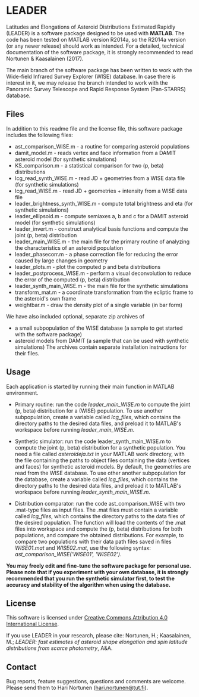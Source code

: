 # LEADER

Latitudes and Elongations of Asteroid Distributions Estimated Rapidly (LEADER) is a software package designed to be used with **MATLAB**. The code has been tested on MATLAB version R2014a, so the R2014a version (or any newer release) should work as intended. For a detailed, technical documentation of the software package, it is strongly recommended to read Nortunen & Kaasalainen (2017).

The main branch of the software package has been written to work with the Wide-field Infrared Survey Explorer (WISE) database. In case there is interest in it, we may release the branch intended to work with the Panoramic Survey Telescope and Rapid Response System (Pan-STARRS) database.


## Files

In addition to this readme file and the license file, this software package includes the following files:
* ast_comparison_WISE.m - a routine for comparing asteroid populations
* damit_model.m - reads vertex and face information from a DAMIT asteroid model (for synthetic simulations)
* KS_comparison.m - a statistical comparison for two (p, beta) distributions
* lcg_read_synth_WISE.m - read JD + geometries from a WISE data file (for synthetic simulations)
* lcg_read_WISE.m - read JD + geometries + intensity from a WISE data file
* leader_brightness_synth_WISE.m - compute total brightness and eta (for synthetic simulations)
* leader_ellipsoid.m - compute semiaxes a, b and c for a DAMIT asteroid model (for synthetic simulations)
* leader_invert.m - construct analytical basis functions and compute the joint (p, beta) distribution
* leader_main_WISE.m - the main file for the primary routine of analyzing the characteristics of an asteroid population
* leader_phasecorr.m - a phase correction file for reducing the error caused by large changes in geometry
* leader_plots.m - plot the computed p and beta distributions
* leader_postprocess_WISE.m - perform a visual deconvolution to reduce the error of the computed (p, beta) distribution
* leader_synth_main_WISE.m - the main file for the synthetic simulations
* transform_mat.m - a coordinate transformation from the ecliptic frame to the asteroid's own frame
* weightbar.m - draw the density plot of a single variable (in bar form)

We have also included optional, separate zip archives of
* a small subpopulation of the WISE database (a sample to get started with the software package)
* asteroid models from DAMIT (a sample that can be used with synthetic simulations)
The archives contain separate installation instructions for their files.


## Usage

Each application is started by running their main function in MATLAB environment.

* Primary routine: run the code *leader_main_WISE.m* to compute the joint (p, beta) distribution for a (WISE) population. To use another subpopulation, create a variable called *lcg_files*, which contains the directory paths to the desired data files, and preload it to MATLAB's workspace before running *leader_main_WISE.m*.

* Synthetic simulator: run the code leader_synth_main_WISE.m to compute the joint (p, beta) distribution for a synthetic population. You need a file called *asteroideja.txt* in your MATLAB work directory, with the file containing the paths to object files containing the data (vertices and faces) for synthetic asteroid models. By default, the geometries are read from the WISE database. To use other another subpopulation for the database, create a variable called *lcg_files*, which contains the directory paths to the desired data files, and preload it to MATLAB's workspace before running *leader_synth_main_WISE.m*.

* Distribution comparator: run the code ast_comparison_WISE with two .mat-type files as input files. The .mat files must contain a variable called *lcg_files*, which contains the directory paths to the data files of the desired population. The function will load the contents of the .mat files into workspace and compute the (p, beta) distributions for both populations, and compare the obtained distributions. For example, to compare two populations with their data path files saved in files *WISE01.mat* and *WISE02.mat*, use the following syntax: *ast_comparison_WISE('WISE01', 'WISE02')*.

**You may freely edit and fine-tune the software package for personal use. Please note that if you experiment with your own database, it is strongly recommended that you run the synthetic simulator first, to test the accuracy and stability of the algorithm when using the database.**


## License

This software is licensed under [Creative Commons Attribution 4.0 International License](https://creativecommons.org/licenses/by/4.0/legalcode).

If you use LEADER in your research, please cite:
Nortunen, H.; Kaasalainen, M.; *LEADER: fast estimates of asteroid shape elongation and spin latitude distributions from scarce photometry*, A&A.


## Contact

Bug reports, feature suggestions, questions and comments are welcome. Please send them to Hari Nortunen (hari.nortunen@tut.fi).
